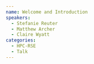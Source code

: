 ```yaml
---
name: Welcome and Introduction
speakers:
  - Stefanie Reuter
  - Matthew Archer
  - Claire Wyatt
categories:
  - HPC-RSE
  - Talk
---
```


